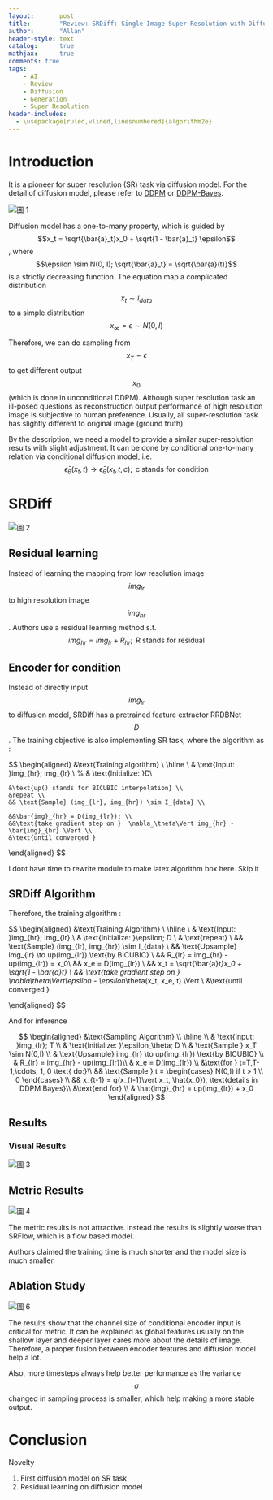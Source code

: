 ```yaml
---
layout:       post
title:        "Review: SRDiff: Single Image Super-Resolution with Diffusion Probabilistic Models"
author:       "Allan"
header-style: text
catalog:      true
mathjax:      true
comments: true
tags:
    - AI
    - Review
    - Diffusion
    - Generation
    - Super Resolution
header-includes:
  - \usepackage[ruled,vlined,linesnumbered]{algorithm2e}
---
```


# Introduction

It is a pioneer for super resolution (SR) task via diffusion model. For the detail of diffusion model, please refer to [DDPM](https://allanchan339.github.io/2022/12/21/Review-DDPM/) or [DDPM-Bayes](https://allanchan339.github.io/2022/12/21/DDPM-Bayes/).

![圖 1](https://s2.loli.net/2023/03/29/wavbeC3ZXxPTpFA.png)  

Diffusion model has a one-to-many property, which is guided by $$x_t = \sqrt{\bar{a}_t}x_0  + \sqrt{1 - \bar{a}_t} \epsilon$$, where $$\epsilon \sim N(0, I); \sqrt{\bar{a}_t} = \sqrt{\bar{a}(t)}$$ is a strictly decreasing function. The equation map a complicated distribution $$x_t \sim I_{data}$$ to a simple distribution $$x_{\infty} = \epsilon \sim N(0,I)$$

Therefore, we can do sampling from $$x_T = \epsilon$$ to get different output $$x_0$$ (which is done in unconditional DDPM). Although super resolution task an ill-posed questions as reconstruction output performance of high resolution image is subjective to human preference. Usually, all super-resolution task has slightly different to original image (ground truth).

By the description, we need a model to provide a similar super-resolution results with slight adjustment. It can be done by conditional one-to-many relation via conditional diffusion model, i.e. $$\bar{\epsilon}_\theta(x_t, t) \to \bar{\epsilon}_\theta(x_t, t, c); \text{ c stands for condition}  $$

# SRDiff
![圖 2](https://s2.loli.net/2023/03/29/USCLqYPG2n5xWId.png)  

## Residual learning

Instead of learning the mapping from low resolution image $$img_{lr}$$ to high resolution image $$img_{hr}$$. Authors use a residual learning method s.t. $$img_{hr} = img_{lr} + R_{hr}; \text{ R stands for residual}$$

## Encoder for condition

Instead of directly input $$img_{lr}$$ to diffusion model, SRDiff has a pretrained feature extractor RRDBNet $$D$$ . The training objective is also implementing SR task, where the algorithm as :

$$
\begin{aligned}
    &\text{Training algorithm} \\
    \hline \\
    & \text{Input: }img_{hr}; img_{lr} \\
    % & \text{Initialize: }D\\

    &\text{up() stands for BICUBIC interpolation} \\
    &repeat \\
    && \text{Sample} (img_{lr}, img_{hr}) \sim I_{data} \\

    &&\bar{img}_{hr} = D(img_{lr}); \\
    &&\text{take gradient step on }  \nabla_\theta\Vert img_{hr} - \bar{img}_{hr} \Vert \\
    &\text{until converged }
\end{aligned}
$$

I dont have time to rewrite module to make latex algorithm box here. Skip it

## SRDiff Algorithm
Therefore, the training algorithm :

$$
\begin{aligned}
    &\text{Training Algorithm} \\ 
    \hline \\
    & \text{Input: }img_{hr}; img_{lr} \\
    & \text{Initialize: }\epsilon; D \\
    & \text{repeat} \\
        && \text{Sample} (img_{lr}, img_{hr}) \sim I_{data} \\
        && \text{Upsample} img_{lr} \to up(img_{lr}) \text{by BICUBIC} \\
        && R_{lr} = img_{hr} - up(img_{lr}) = x_0\\
        && x_e = D(img_{lr}) \\
        && x_t = \sqrt{\bar{a}_t}x_0  + \sqrt{1 - \bar{a}_t} \\
        && \text{take gradient step on } \nabla_\theta\Vert\epsilon - \epsilon_\theta(x_t, x_e, t) \Vert \\
    &\text{until converged }

\end{aligned}
$$

And for inference 

$$
\begin{aligned}
    &\text{Sampling Algorithm} \\ 
    \hline \\
    & \text{Input: }img_{lr}; T \\
    & \text{Initialize: }\epsilon_\theta; D \\
    & \text{Sample } x_T \sim N(0,I) \\
    & \text{Upsample} img_{lr} \to up(img_{lr}) \text{by BICUBIC} \\
    & R_{lr} = img_{hr} - up(img_{lr})\\
    & x_e = D(img_{lr}) \\
    &\text{for } t=T,T-1,\cdots, 1, 0 \text{ do:}\\
        && \text{Sample } t = \begin{cases}
            N(0,I) if t > 1 \\
            0
        \end{cases} \\
        && x_{t-1} = q(x_{t-1}\vert x_t, \hat{x_0}), \text{details in DDPM Bayes}\\
    &\text{end for} \\
    & \hat{img}_{hr} = up(img_{lr}) + x_0
\end{aligned}
$$

## Results 

### Visual Results
![圖 3](https://s2.loli.net/2023/03/29/agHksSWv9ux45Pp.png)  

## Metric Results

![圖 4](https://s2.loli.net/2023/03/29/wU5FfhSqZz8oJpA.png)  

The metric results is not attractive. Instead the results is slightly worse than SRFlow, which is a flow based model.

Authors claimed the training time is much shorter and the model size is much smaller. 

## Ablation Study

![圖 6](https://s2.loli.net/2023/03/29/OTizBhYNU2I5MpF.png)  

The results show that the channel size of conditional encoder input is critical for metric. It can be explained as global features usually on the shallow layer and deeper layer cares more about the details of image. Therefore, a proper fusion between encoder features and diffusion model help a lot. 

Also, more timesteps always help better performance as the variance $$\sigma$$ changed in sampling process is smaller, which help making a more stable output. 

# Conclusion

Novelty
1. First diffusion model on SR task
2. Residual learning on diffusion model
